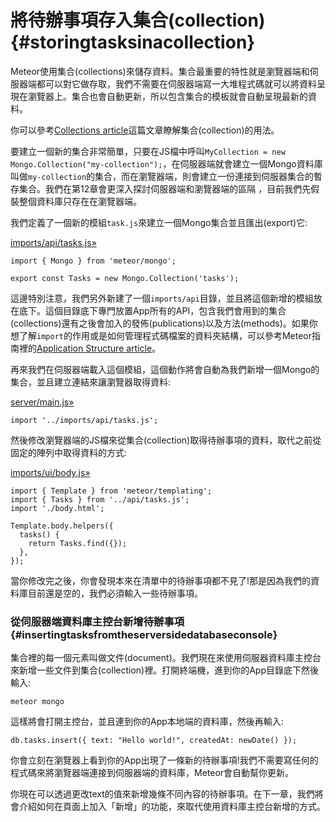 # 將待辦事項存入集合\(collection\) {#storingtasksinacollection}

Meteor使用集合\(collections\)來儲存資料。集合最重要的特性就是瀏覽器端和伺服器端都可以對它做存取，我們不需要在伺服器端寫一大堆程式碼就可以將資料呈現在瀏覽器上。集合也會自動更新，所以包含集合的模板就會自動呈現最新的資料。

你可以參考[Collections article](http://guide.meteor.com/collections.html)這篇文章瞭解集合\(collection\)的用法。

要建立一個新的集合非常簡單，只要在JS檔中呼叫`MyCollection = new Mongo.Collection("my-collection");`，在伺服器端就會建立一個Mongo資料庫叫做`my-collection`的集合，而在瀏覽器端，則會建立一份連接到伺服器集合的暫存集合。我們在第12章會更深入探討伺服器端和瀏覽器端的區隔 ，目前我們先假裝整個資料庫只存在在瀏覽器端。

我們定義了一個新的模組`task.js`來建立一個Mongo集合並且匯出\(export\)它:

[imports/api/tasks.js»](https://github.com/meteor/simple-todos/commit/9ee57a11d41eac7791920a24497bef8716a6301f)

```
import { Mongo } from 'meteor/mongo';

export const Tasks = new Mongo.Collection('tasks');
```

這邊特別注意，我們另外新建了一個`imports/api`目錄，並且將這個新增的模組放在底下。這個目錄底下專門放置App所有的API，包含我們會用到的集合\(collections\)還有之後會加入的發佈\(publications\)以及方法\(methods\)。如果你想了解`import`的作用或是如何管理程式碼檔案的資料夾結構，可以參考Meteor指南裡的[Application Structure article](http://guide.meteor.com/structure.html)。

再來我們在伺服器端載入這個模組，這個動作將會自動為我們新增一個Mongo的集合，並且建立連結來讓瀏覽器取得資料:

[server/main.js»](https://github.com/meteor/simple-todos/commit/96f0e2a82fa51aeb72170c2fb30814245806fd1c)

```
import '../imports/api/tasks.js';
```

然後修改瀏覽器端的JS檔來從集合\(collection\)取得待辦事項的資料，取代之前從固定的陣列中取得資料的方式:

[imports/ui/body.js»](https://github.com/meteor/simple-todos/commit/f345b40d5bf55026d8bb72a771971d06f6cec25e)

```
import { Template } from 'meteor/templating';
import { Tasks } from '../api/tasks.js';
import './body.html';

Template.body.helpers({
  tasks() {
    return Tasks.find({});
  },
});
```

當你修改完之後，你會發現本來在清單中的待辦事項都不見了!那是因為我們的資料庫目前還是空的，我們必須輸入一些待辦事項。

### 從伺服器端資料庫主控台新增待辦事項 {#insertingtasksfromtheserversidedatabaseconsole}

集合裡的每一個元素叫做文件\(document\)。我們現在來使用伺服器資料庫主控台來新增一些文件到集合\(collection\)裡。打開終端機，進到你的App目錄底下然後輸入:

```
meteor mongo
```

這樣將會打開主控台，並且連到你的App本地端的資料庫，然後再輸入:

```
db.tasks.insert({ text: "Hello world!", createdAt: newDate() });
```

你會立刻在瀏覽器上看到你的App出現了一條新的待辦事項!我們不需要寫任何的程式碼來將瀏覽器端連接到伺服器端的資料庫，Meteor會自動幫你更新。

你現在可以透過更改text的值來新增幾條不同內容的待辦事項。在下一章，我們將會介紹如何在頁面上加入「新增」的功能，來取代使用資料庫主控台新增的方式。


